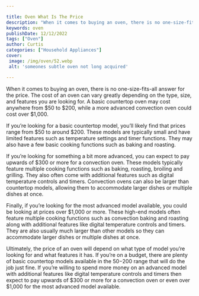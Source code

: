 ```yaml
---

title: Oven What Is The Price
description: "When it comes to buying an oven, there is no one-size-fits-all answer for the price. The cost of an oven can vary greatly dependin...read now to learn more"
keywords: oven
publishDate: 12/12/2022
tags: ["Oven"]
author: Curtis
categories: ["Household Appliances"]
cover: 
 image: /img/oven/52.webp
 alt: 'someones subtle oven not long acquired'

---
```


When it comes to buying an oven, there is no one-size-fits-all answer for the price. The cost of an oven can vary greatly depending on the type, size, and features you are looking for. A basic countertop oven may cost anywhere from $50 to $200, while a more advanced convection oven could cost over $1,000.

If you’re looking for a basic countertop model, you’ll likely find that prices range from $50 to around $200. These models are typically small and have limited features such as temperature settings and timer functions. They may also have a few basic cooking functions such as baking and roasting.

If you’re looking for something a bit more advanced, you can expect to pay upwards of $300 or more for a convection oven. These models typically feature multiple cooking functions such as baking, roasting, broiling and grilling. They also often come with additional features such as digital temperature controls and timers. Convection ovens can also be larger than countertop models, allowing them to accommodate larger dishes or multiple dishes at once.

Finally, if you’re looking for the most advanced model available, you could be looking at prices over $1,000 or more. These high-end models often feature multiple cooking functions such as convection baking and roasting along with additional features like digital temperature controls and timers. They are also usually much larger than other models so they can accommodate larger dishes or multiple dishes at once.

Ultimately, the price of an oven will depend on what type of model you’re looking for and what features it has. If you’re on a budget, there are plenty of basic countertop models available in the $50-$200 range that will do the job just fine. If you’re willing to spend more money on an advanced model with additional features like digital temperature controls and timers then expect to pay upwards of $300 or more for a convection oven or even over $1,000 for the most advanced model available.
